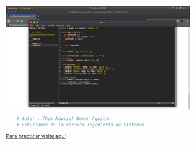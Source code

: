 #

![vim](img/vim.png)

```python
	# Autor : Thom Maurick Roman Aguilar
	# Estudiante de la carrera Ingeniería de Sistemas
```

[Para practicar visite aquí](https://vim-adventures.com/)
